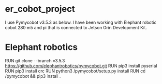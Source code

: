 # er_cobot_project

I use Pymycobot v3.5.3 as below. I have been working with Elephant robotic cobot 280 m5 and pi that is connected to Jetson Orin Development Kit.
# Elephant robotics
RUN git clone --branch v3.5.3  https://github.com/elephantrobotics/pymycobot.git
RUN pip3 install pyserial
RUN pip3 install crc
RUN python3 /pymycobot/setup.py install
RUN cd /pymycobot && pip3 install .
